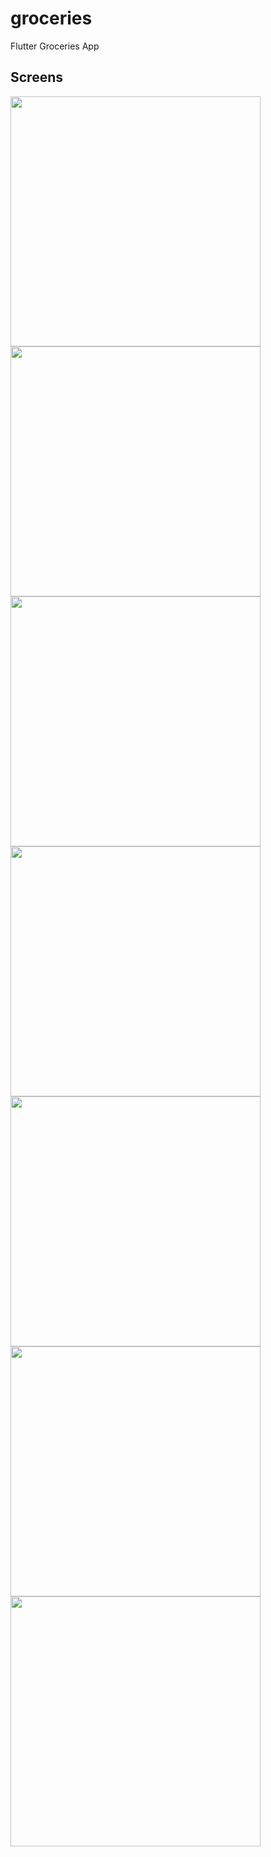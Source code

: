 # groceries

Flutter Groceries App

## Screens

<img src="https://github.com/mbayo97/fluttergroceries/assets/114036622/fb33ab8d-4d9f-4175-94bf-0da9644d94c1" width="400"/>

<img src="https://github.com/mbayo97/fluttergroceries/assets/114036622/9b192b20-c08e-43ea-99f3-cf7610102980" width="400"/>

<img src="https://github.com/mbayo97/fluttergroceries/assets/114036622/2d31e7a6-18e5-4aec-8f2f-0a788587523a" width="400"/>

<img src="https://github.com/mbayo97/fluttergroceries/assets/114036622/717fc080-e887-427e-8b07-35aab83701fa" width="400"/>

<img src="https://github.com/mbayo97/fluttergroceries/assets/114036622/c309a358-2a3e-4b00-9a33-e53391734389" width="400"/>

<img src="https://github.com/mbayo97/fluttergroceries/assets/114036622/1d9cfbe7-3708-44f7-967d-1c23bcb8016e" width="400"/>

<img src="https://github.com/mbayo97/fluttergroceries/assets/114036622/e9079386-71af-412d-a41b-a97aa01f9b76" width="400"/>
